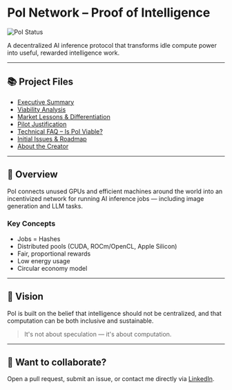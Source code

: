# PoI Network – Proof of Intelligence

![PoI Status](https://img.shields.io/badge/status-experimental-blue)

A decentralized AI inference protocol that transforms idle compute power into useful, rewarded intelligence work.

---

## 📚 Project Files

- [Executive Summary](README.md)
- [Viability Analysis](viability.md)
- [Market Lessons & Differentiation](market-lessons.md)
- [Pilot Justification](justification.md)
- [Technical FAQ – Is PoI Viable?](faq.md)
- [Initial Issues & Roadmap](ISSUES.md)
- [About the Creator](PROFILE.md)

---

## 🧠 Overview

PoI connects unused GPUs and efficient machines around the world into an incentivized network for running AI inference jobs — including image generation and LLM tasks.

### Key Concepts
- Jobs = Hashes
- Distributed pools (CUDA, ROCm/OpenCL, Apple Silicon)
- Fair, proportional rewards
- Low energy usage
- Circular economy model

---

## 🎯 Vision

PoI is built on the belief that intelligence should not be centralized, and that computation can be both inclusive and sustainable.

> It's not about speculation — it's about computation.

---

## 🤝 Want to collaborate?

Open a pull request, submit an issue, or contact me directly via [LinkedIn](https://linkedin.com/in/victorbarao).
